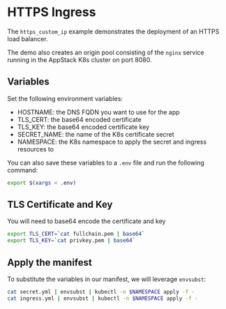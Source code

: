 # HTTPS Ingress

The `https_custom_ip` example demonstrates the deployment of an HTTPS load balancer.

The demo also creates an origin pool consisting of the `nginx` service running in the AppStack K8s cluster on port 8080.

## Variables

Set the following environment variables:

- HOSTNAME: the DNS FQDN you want to use for the app
- TLS_CERT: the base64 encoded certificate
- TLS_KEY: the base64 encoded certificate key
- SECRET_NAME: the name of the K8s certificate secret
- NAMESPACE: the K8s namespace to apply the secret and ingress resources to

You can also save these variables to a `.env` file and run the following command:

```bash
export $(xargs < .env)
```

## TLS Certificate and Key

You will need to base64 encode the certificate and key

```bash
export TLS_CERT=`cat fullchain.pem | base64`
export TLS_KEY=`cat privkey.pem | base64`
```

## Apply the manifest

To substitute the variables in our manifest, we will leverage `envsubst`:

```bash
cat secret.yml | envsubst | kubectl -n $NAMESPACE apply -f -
cat ingress.yml | envsubst | kubectl -n $NAMESPACE apply -f -
```
